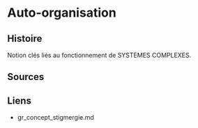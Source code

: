 # Auto-organisation

## Histoire

Notion clés liés au fonctionnement de SYSTEMES COMPLEXES.

## Sources

## Liens

- gr_concept_stigmergie.md
